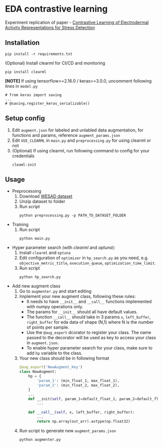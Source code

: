 # EDA contrastive learning
Experiment replication of paper - [Contrastive Learning of Electrodermal Activity
Representations for Stress Detection](https://openreview.net/forum?id=bSC_xo8VQ1b)

## Installation
```
pip install -r requirements.txt
```
(Optional) Install clearml for CI/CD and monitoring
```
pip install clearml
```
**[NOTE]** If using tensorflow>=2.16.0 / keras>=3.0.0, uncomment following lines in `model.py`
```
# from keras import saving
...
# @saving.register_keras_serializable()
````

## Setup config
1. Edit `augment.json` for labeled and unlabled data augmentation, for functions and params, reference `augment_params.json`
2. Edit `USE_CLEARML` in `main.py` and `preprocessing.py` for using clearml or not
3. (Optional) If using clearml, run following command to config for your credentials
    ```
    cleaml-init
    ```


## Usage
- Preprocessing
    1. Download [WESAD dataset](https://ubi29.informatik.uni-siegen.de/usi/data_wesad.html)
    2. Unzip dataset to folder
    3. Run script
        ```
        python preprocessing.py -p PATH_TO_DATASET_FOLDER
        ```
- Training
    1. Run script
        ```
        python main.py
        ```
- Hyper parameter search (with *clearml* and *optuna*):
    1. Install `clearml` and `optuna`
    2. Edit configuration of `optimizer` in `hp_search.py` as you need, e.g. `objective_metric_title`, `execution_queue`, `optimization_time_limit`.
    3. Run script
        ```
        python hp_search.py
        ```
- Add new augment class
    1. Go to `augmenter.py` and start editing
    2. Implement your new augment class, following these rules:
        - It needs to have `__init__` and `__call__` functions implemented with numpy operations only. 
        - The params for `__init__` should all have default values.
        - The function `__call__` should take in 3 params `x`, `left_buffer`, `right_buffer` for eda data of shape (N,1) where N is the number of points per sample. 
        - Use the `@aug_export` dcorator to register your class. The name passed to the decorator will be used as key to access your class in `augment.json`.
        - To enable hyper parameter search for your class, make sure to add `hp` variable to the class.
    3. Your new class should be in following format
        ```python
        @aug_export('NewAugment_Key')
        class NewAugment:
            hp = {
                'param_1': (min_float_1, max_float_1),
                'param_2': (min_float_2, max_float_2),
            }
            ...
            def __init(self, param_1=default_float_1, param_2=default_float_2):
                ...
            
            def __call__(self, x, left_buffer, right_buffer):
                ...
                return np.array(out_arr).astype(np.float32)
        ```
    4. Run script to generate new `augment_params.json`
        ```
        python augmenter.py
        ```
